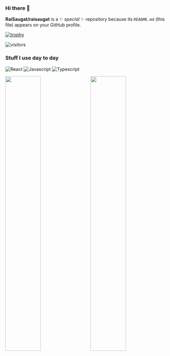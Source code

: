 ### Hi there 👋

**RaiSaugat/raisaugat** is a ✨ _special_ ✨ repository because its `README.md` (this file) appears on your GitHub profile.

[![trophy](https://github-profile-trophy.vercel.app/?username=raisaugat)](https://github.com/ryo-ma/github-profile-trophy)

![visitors](https://visitor-badge.glitch.me/badge?page_id=page.id&left_color=green&right_color=red)


### Stuff I use day to day
<p>
<img alt="React"  src="https://img.shields.io/badge/react-%2320232a.svg?style=for-the-badge&logo=react&logoColor=%2361DAFB"/>
<img alt="Javascript" src="https://img.shields.io/badge/javascript-%23323330.svg?style=for-the-badge&logo=javascript&logoColor=%23F7DF1E"/>
<img alt="Typescript" src="https://img.shields.io/badge/typescript-%23007ACC.svg?style=for-the-badge&logo=typescript&logoColor=white" />
</p>


<p>
<img align="left" width="47%" src="https://github-readme-stats.vercel.app/api/top-langs/?username=raisaugat&layout=compact" />
  

<img align="right" width="47%" src="https://github-readme-stats.vercel.app/api?username=raisaugat&show_icons=true&count_private=true&include_all_commits=true" />
</p>
